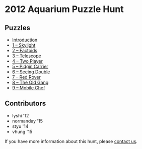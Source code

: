 # 2012 Aquarium Puzzle Hunt

## Puzzles

- [Introduction](0.pdf)
- [1 – Skylight](1.pdf)
- [2 – Factoids](2.pdf)
- [3 – Telescope](3.pdf)
- [4 – Two Player](4.pdf)
- [5 – Pidgin Carrier](5.pdf)
- [6 – Seeing Double](6.pdf)
- [7 – Red Rover](7.pdf)
- [8 – The Old Gang](8.pdf)
- [9 – Mobile Chef](9.pdf)

<!-- ## Simulator

During the hunt, teams could text a phone number to submit answers. That number is no longer functional, but puzzlers can use the simulator below as a replacement.

<div id="simulator"></div> -->

## Contributors

- lyshi '12
- normanday '15
- styu '14
- vhung '15

If you have more information about this hunt, please [contact us](/contact.html).

<!-- <script src="server.js"></script>
<script src="/aquarium/Simulator.js" type="module"></script> -->

